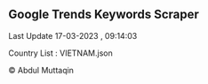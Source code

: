 

## Google Trends Keywords Scraper 
 
Last Update 17-03-2023 , 09:14:03

Country List :
VIETNAM.json



© Abdul Muttaqin 
